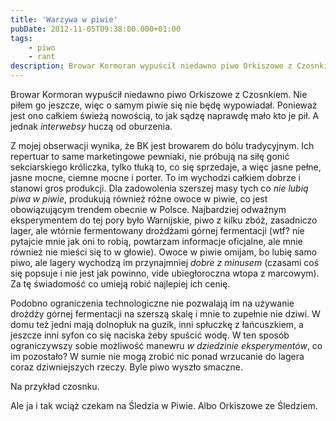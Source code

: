 ```yaml
---
title: 'Warzywa w piwie'
pubDate: 2012-11-05T09:38:00.000+01:00
tags:
    - piwo
    - rant
description: Browar Kormoran wypuścił niedawno piwo Orkiszowe z Czosnkiem. Nie piłem go jeszcze, więc o samym piwie się nie będę wypowiadał. Ponieważ jest ono całkiem świeżą nowością, to jak sądzę naprawdę mało kto je pił. A jednak _interwebsy_ huczą od oburzenia.
---
```


Browar Kormoran wypuścił niedawno piwo Orkiszowe z Czosnkiem. Nie piłem go jeszcze, więc o samym piwie się nie będę wypowiadał. Ponieważ jest ono całkiem świeżą nowością, to jak sądzę naprawdę mało kto je pił. A jednak _interwebsy_ huczą od oburzenia.

Z mojej obserwacji wynika, że BK jest browarem do bólu tradycyjnym. Ich repertuar to same marketingowe pewniaki, nie próbują na siłę gonić sekciarskiego króliczka, tylko tłuką to, co się sprzedaje, a więc jasne pełne, jasne mocne, ciemne mocne i porter. To im wychodzi całkiem dobrze i stanowi gros produkcji. Dla zadowolenia szerszej masy tych co _nie lubią piwa w piwie_, produkują również różne owoce w piwie, co jest obowiązującym trendem obecnie w Polsce. Najbardziej odważnym eksperymentem do tej pory było Warnijskie, piwo z kilku zbóż, zasadniczo lager, ale wtórnie fermentowany drożdżami górnej fermentacji (wtf? nie pytajcie mnie jak oni to robią, powtarzam informacje oficjalne, ale mnie również nie mieści się to w głowie). Owoce w piwie omijam, bo lubię samo piwo, ale lagery wychodzą im przynajmniej _dobre z minusem_ (czasami coś się popsuje i nie jest jak powinno, vide ubiegłoroczna wtopa z marcowym). Za tę świadomość co umieją robić najlepiej ich cenię.

Podobno ograniczenia technologiczne nie pozwalają im na używanie drożdży górnej fermentacji na szerszą skalę i mnie to zupełnie nie dziwi. W domu też jedni mają dolnopłuk na guzik, inni spłuczkę z łańcuszkiem, a jeszcze inni syfon co się naciska żeby spuścić wodę. W ten sposób ograniczywszy sobie możliwość manewru _w dziedzinie eksperymentów_, co im pozostało? W sumie nie mogą zrobić nic ponad wrzucanie do lagera coraz dziwniejszych rzeczy. Byle piwo wyszło smaczne.

Na przykład czosnku.

Ale ja i tak wciąż czekam na Śledzia w Piwie. Albo Orkiszowe ze Śledziem.
